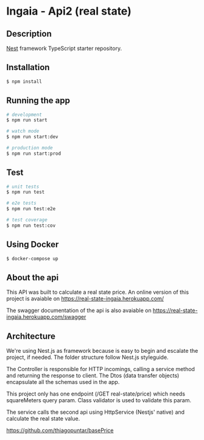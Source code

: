 # Ingaia - Api2 (real state)

## Description

[Nest](https://github.com/nestjs/nest) framework TypeScript starter repository.

## Installation

```bash
$ npm install
```

## Running the app

```bash
# development
$ npm run start

# watch mode
$ npm run start:dev

# production mode
$ npm run start:prod
```

## Test

```bash
# unit tests
$ npm run test

# e2e tests
$ npm run test:e2e

# test coverage
$ npm run test:cov
```

## Using Docker

```bash
$ docker-compose up
```

## About the api

This API was built to calculate a real state price.
An online version of this project is avaiable on https://real-state-ingaia.herokuapp.com/

The swagger documentation of the api is also avaiable on https://real-state-ingaia.herokuapp.com/swagger

## Architecture

We're using Nest.js as framework because is easy to begin and escalate the project, if needed.
The folder structure follow Nest.js styleguide.

The Controller is responsible for HTTP incomings, calling a service method and returning the response to client.
The Dtos (data transfer objects) encapsulate all the schemas used in the app.

This project only has one endpoint (/GET real-state/price) which needs squareMeters query param. 
Class validator is used to validate this param.

The service calls the second api using HttpService (Nestjs' native) and calculate the real state value.


https://github.com/thiagopuntar/basePrice



